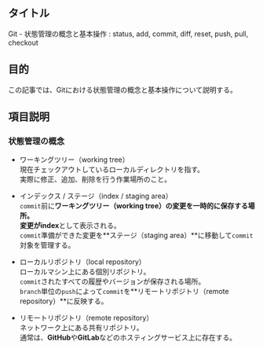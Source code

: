 ## タイトル
Git - 状態管理の概念と基本操作 : status, add, commit, diff, reset, push, pull, checkout

## 目的
この記事では、Gitにおける状態管理の概念と基本操作について説明する。

## 項目説明
### 状態管理の概念
- ワーキングツリー（working tree）<br>
現在チェックアウトしているローカルディレクトリを指す。<br>
実際に修正、追加、削除を行う作業場所のこと。

- インデックス / ステージ（index / staging area）<br>
`commit`前に**ワーキングツリー（working tree）**の変更を一時的に保存する場所。<br>
変更が**index**として表示される。<br>
`commit`準備ができた変更を**ステージ（staging area）**に移動して`commit`対象を管理する。

- ローカルリポジトリ（local repository）<br>
ローカルマシン上にある個別リポジトリ。<br>
`commit`されたすべての履歴やバージョンが保存される場所。<br>
`branch`単位の`push`によって`commit`を**リモートリポジトリ（remote repository）**に反映する。

- リモートリポジトリ（remote repository）<br>
ネットワーク上にある共有リポジトリ。<br>
通常は、**GitHub**や**GitLab**などのホスティングサービス上に存在する。
